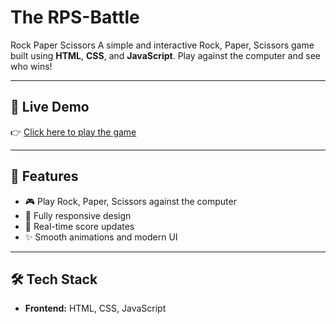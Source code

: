 # The RPS-Battle
Rock Paper Scissors
A simple and interactive Rock, Paper, Scissors game built using **HTML**, **CSS**, and **JavaScript**. Play against the computer and see who wins!

---
## 🔗 Live Demo

👉 [Click here to play the game](https://rps-battle.vercel.app/)  

---

## 🚀 Features

- 🎮 Play Rock, Paper, Scissors against the computer
- 📱 Fully responsive design
- 🔁 Real-time score updates
- ✨ Smooth animations and modern UI

---

## 🛠️ Tech Stack

- **Frontend:** HTML, CSS, JavaScript
